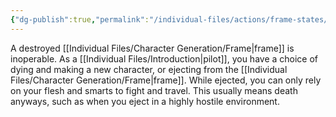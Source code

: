 ```yaml
---
{"dg-publish":true,"permalink":"/individual-files/actions/frame-states/destroyed/"}
---
```


A destroyed [[Individual Files/Character Generation/Frame\|frame]] is inoperable. As a [[Individual Files/Introduction\|pilot]], you have a choice of dying and making a new character, or ejecting from the [[Individual Files/Character Generation/Frame\|frame]]. While ejected, you can only rely on your flesh and smarts to fight and travel. This usually means death anyways, such as when you eject in a highly hostile environment.